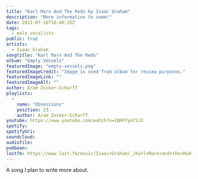 ```yaml
---
title: "Karl Marx And The Reds by Isaac Graham"
description: "More information to come!"
date: 2011-07-16T16:46:25Z
tags:
  - male vocalists
public: true
artists:
  - Isaac Graham
songtitle: "Karl Marx And The Reds"
album: "Empty Vessels"
featuredImage: "empty-vessels.png"
featuredImageCredit: "Image is used from album for review purposes."
featuredImageLink: ""
featuredImageAlt: ""
author: Aram Zucker-Scharff
playlists:
  -
    name: "Obsessions"
    position: 23
    author: Aram Zucker-Scharff
youtube: https://www.youtube.com/watch?v=IQRPfym71JI
spotify: 
spotifyUri: 
soundcloud:
audiofile:
podbean:
lastfm: https://www.last.fm/music/Isaac+Graham/_/Karl+Marx+and+the+Reds
---
```


A song I plan to write more about.
		